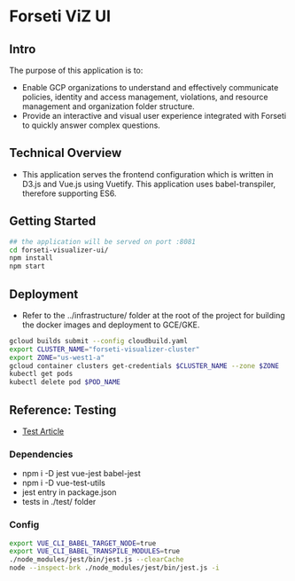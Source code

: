 # Forseti ViZ UI

## Intro

The purpose of this application is to:

* Enable GCP organizations to understand and effectively communicate policies, identity and access management, violations, and resource management and organization folder structure.
* Provide an interactive and visual user experience integrated with Forseti to quickly answer complex questions.

## Technical Overview

* This application serves the frontend configuration which is written in D3.js and Vue.js using Vuetify.  This application uses babel-transpiler, therefore supporting ES6.

## Getting Started

```bash
## the application will be served on port :8081
cd forseti-visualizer-ui/
npm install
npm start
```

## Deployment

* Refer to the ../infrastructure/ folder at the root of the project for building the docker images and deployment to GCE/GKE.

```bash
gcloud builds submit --config cloudbuild.yaml
export CLUSTER_NAME="forseti-visualizer-cluster"
export ZONE="us-west1-a"
gcloud container clusters get-credentials $CLUSTER_NAME --zone $ZONE
kubectl get pods
kubectl delete pod $POD_NAME
```

## Reference: Testing

* [Test Article](https://alexjover.com/blog/write-the-first-vue-js-component-unit-test-in-jest/)

### Dependencies

* npm i -D jest vue-jest babel-jest
* npm i -D vue-test-utils
* jest entry in package.json
* tests in ./test/ folder

### Config

```bash
export VUE_CLI_BABEL_TARGET_NODE=true
export VUE_CLI_BABEL_TRANSPILE_MODULES=true
./node_modules/jest/bin/jest.js --clearCache
node --inspect-brk ./node_modules/jest/bin/jest.js -i
```